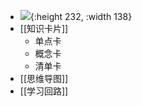 - ![](https://wfqqreader-1252317822.image.myqcloud.com/cover/888/37730888/t6_37730888.jpg){:height 232, :width 138}
- [[知识卡片]]
	- 单点卡
	- 概念卡
	- 清单卡
- [[思维导图]]
- [[学习回路]]